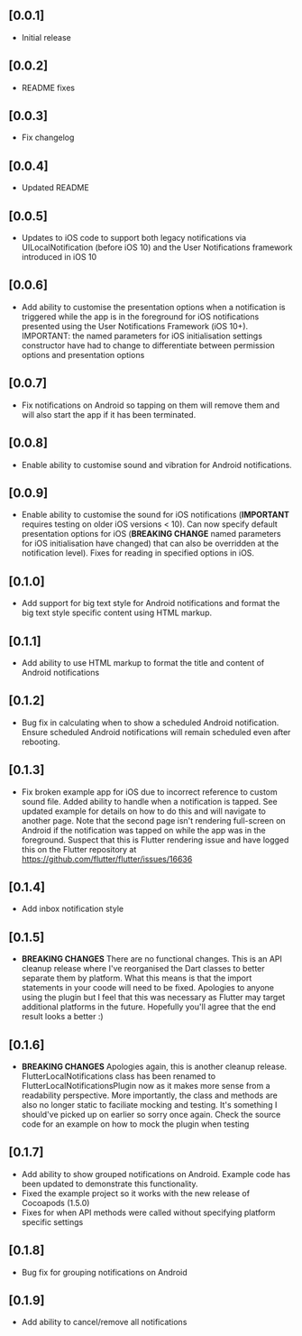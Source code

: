 ## [0.0.1]

*  Initial release

## [0.0.2]

* README fixes

## [0.0.3]

* Fix changelog


## [0.0.4]

* Updated README

## [0.0.5]

* Updates to iOS code to support both legacy notifications via UILocalNotification (before iOS 10) and the User Notifications framework introduced in iOS 10

## [0.0.6]

* Add ability to customise the presentation options when a notification is triggered while the app is in the foreground for iOS notifications presented using the User Notifications Framework (iOS 10+). IMPORTANT: the named parameters for iOS initialisation settings constructor have had to change to differentiate between permission options and presentation options

## [0.0.7]

* Fix notifications on Android so tapping on them will remove them and will also start the app if it has been terminated.

## [0.0.8]

* Enable ability to customise sound and vibration for Android notifications.

## [0.0.9]

* Enable ability to customise the sound for iOS notifications (**IMPORTANT** requires testing on older iOS versions < 10). Can now specify default presentation options for iOS (**BREAKING CHANGE** named parameters for iOS initialisation have changed) that can also be overridden at the notification level). Fixes for reading in specified options in iOS.

## [0.1.0]

* Add support for big text style for Android notifications and format the big text style specific content using HTML markup.

## [0.1.1]

* Add ability to use HTML markup to format the title and content of Android notifications


## [0.1.2]

* Bug fix in calculating when to show a scheduled Android notification. Ensure scheduled Android notifications will remain scheduled even after rebooting.

## [0.1.3]
* Fix broken example app for iOS due to incorrect reference to custom sound file. Added ability to handle when a notification is tapped. See updated example for details on how to do this and will navigate to another page. Note that the second page isn't rendering full-screen on Android if the notification was tapped on while the app was in the foreground. Suspect that this is Flutter rendering issue and have logged this on the Flutter repository at https://github.com/flutter/flutter/issues/16636

## [0.1.4]
* Add inbox notification style

## [0.1.5]
* **BREAKING CHANGES** There are no functional changes. This is an API cleanup release where I've reorganised the Dart classes to better separate them by platform. What this means is that the import statements in your coode will need to be fixed. Apologies to anyone using the plugin but I feel that this was necessary as Flutter may target additional platforms in the future. Hopefully you'll agree that the end result looks a better :)

## [0.1.6]
* **BREAKING CHANGES** Apologies again, this is another cleanup release. FlutterLocalNotifications class has been renamed to FlutterLocalNotificationsPlugin now as it makes more sense from a readability perspective. More importantly, the class and methods are also no longer static to faciliate mocking and testing. It's something I should've picked up on earlier so sorry once again. Check the source code for an example on how to mock the plugin when testing

## [0.1.7]
* Add ability to show grouped notifications on Android. Example code has been updated to demonstrate this functionality.
* Fixed the example project so it works with the new release of Cocoapods (1.5.0)
* Fixes for when API methods were called without specifying platform specific settings

## [0.1.8]
* Bug fix for grouping notifications on Android

## [0.1.9]
* Add ability to cancel/remove all notifications